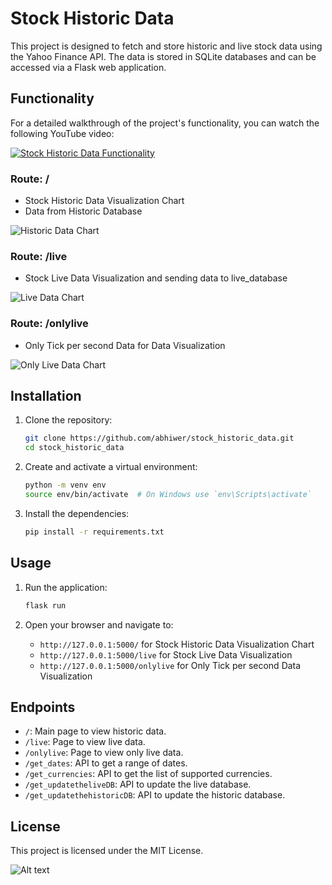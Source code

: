# Stock Historic Data

This project is designed to fetch and store historic and live stock data using the Yahoo Finance API. The data is stored in SQLite databases and can be accessed via a Flask web application.

## Functionality

For a detailed walkthrough of the project's functionality, you can watch the following YouTube video:

[![Stock Historic Data Functionality](https://img.youtube.com/vi/4hRqNl2Iyz8/0.jpg)](https://www.youtube.com/watch?v=4hRqNl2Iyz8)

### Route: /
- Stock Historic Data Visualization Chart
- Data from Historic Database

![Historic Data Chart](https://github.com/abhiwer/stock_historic_data/blob/main/src/images/HistoricDataChart.png?raw=true)

### Route: /live
- Stock Live Data Visualization and sending data to live_database

![Live Data Chart](https://github.com/abhiwer/stock_historic_data/blob/main/src/images/LiveDataChart.png?raw=true)

### Route: /onlylive
- Only Tick per second Data for Data Visualization 

![Only Live Data Chart](https://github.com/abhiwer/stock_historic_data/blob/main/src/images/OnlyDataLive.png?raw=true)

## Installation

1. Clone the repository:
    ```sh
    git clone https://github.com/abhiwer/stock_historic_data.git
    cd stock_historic_data
    ```

2. Create and activate a virtual environment:
    ```sh
    python -m venv env
    source env/bin/activate  # On Windows use `env\Scripts\activate`
    ```

3. Install the dependencies:
    ```sh
    pip install -r requirements.txt
    ```

## Usage

1. Run the application:
    ```sh
    flask run
    ```

2. Open your browser and navigate to:
    - `http://127.0.0.1:5000/` for Stock Historic Data Visualization Chart
    - `http://127.0.0.1:5000/live` for Stock Live Data Visualization
    - `http://127.0.0.1:5000/onlylive` for Only Tick per second Data Visualization

## Endpoints

- `/`: Main page to view historic data.
- `/live`: Page to view live data.
- `/onlylive`: Page to view only live data.
- `/get_dates`: API to get a range of dates.
- `/get_currencies`: API to get the list of supported currencies.
- `/get_updatetheliveDB`: API to update the live database.
- `/get_updatethehistoricDB`: API to update the historic database.

## License

This project is licensed under the MIT License.

![Alt text](https://github.com/abhiwer/stock_historic_data/blob/main/src/images/OnlyDataLive.png?raw=true)